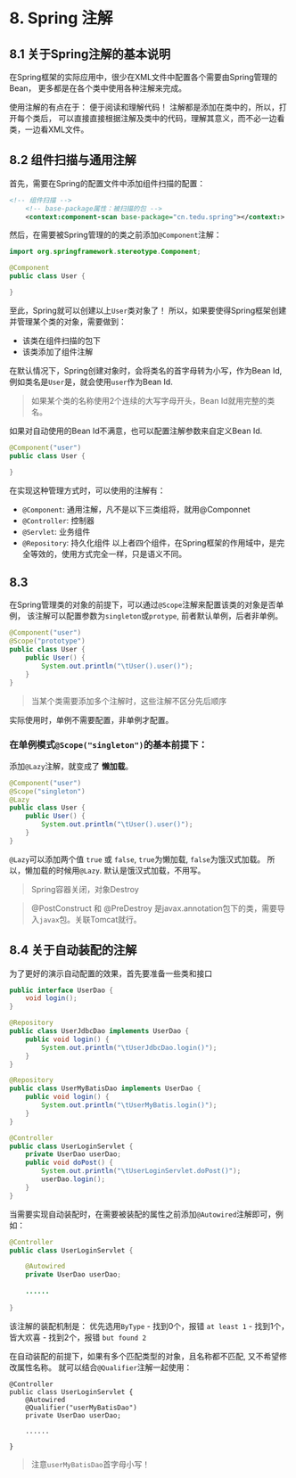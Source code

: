 # 8. Spring 注解
## 8.1 关于Spring注解的基本说明
在Spring框架的实际应用中，很少在XML文件中配置各个需要由Spring管理的Bean，
更多都是在各个类中使用各种注解来完成。

使用注解的有点在于： 便于阅读和理解代码！ 注解都是添加在类中的，所以，打开每个类后，
可以直接直接根据注解及类中的代码，理解其意义，而不必一边看类，一边看XML文件。


## 8.2 组件扫描与通用注解
首先，需要在Spring的配置文件中添加组件扫描的配置：
``` xml
<!-- 组件扫描 -->
    <!-- base-package属性：被扫描的包 -->
    <context:component-scan base-package="cn.tedu.spring"></context:>
```

然后，在需要被Spring管理的的类之前添加`@Component`注解：
``` java
import org.springframework.stereotype.Component;

@Component
public class User {

}
```

至此，Spring就可以创建以上`User`类对象了！
所以，如果要使得Spring框架创建并管理某个类的对象，需要做到：
- 该类在组件扫描的包下
- 该类添加了组件注解

在默认情况下，Spring创建对象时，会将类名的首字母转为小写，作为Bean Id,
例如类名是`User`是，就会使用`user`作为Bean Id.

>如果某个类的名称使用2个连续的大写字母开头，Bean Id就用完整的类名。

如果对自动使用的Bean Id不满意，也可以配置注解参数来自定义Bean Id.
``` java
@Component("user")
public class User {

}
```
在实现这种管理方式时，可以使用的注解有：
- `@Component`: 通用注解，凡不是以下三类组将，就用@Componnet
- `@Controller`: 控制器
- `@Servlet`: 业务组件
- `@Repository`: 持久化组件
以上者四个组件，在Spring框架的作用域中，是完全等效的，使用方式完全一样，只是语义不同。



## 8.3 
在Spring管理类的对象的前提下，可以通过`@Scope`注解来配置该类的对象是否单例，
该注解可以配置参数为`singleton`或`protype`, 前者默认单例，后者非单例。
``` java
@Component("user")
@Scope("prototype")
public class User {
    public User() {
        System.out.println("\tUser().user()");
    }
}
```

>当某个类需要添加多个注解时，这些注解不区分先后顺序

实际使用时，单例不需要配置，非单例才配置。


### 在单例模式`@Scope("singleton")`的基本前提下：

添加`@Lazy`注解，就变成了 **懒加载**。
``` java
@Component("user")
@Scope("singleton")
@Lazy
public class User {
    public User() {
        System.out.println("\tUser().user()");
    }
}
```
`@Lazy`可以添加两个值 `true` 或 `false`, `true`为懒加载, `false`为饿汉式加载。
所以，懒加载的时候用`@Lazy`. 默认是饿汉式加载，不用写。




>Spring容器关闭，对象Destroy

>@PostConstruct 和 @PreDestroy 是javax.annotation包下的类，需要导入`javax`包。关联Tomcat就行。

## 8.4 关于自动装配的注解
为了更好的演示自动配置的效果，首先要准备一些类和接口
``` java
public interface UserDao {
    void login();
}
```

``` java
@Repository
public class UserJdbcDao implements UserDao {
    public void login() {
        System.out.println("\tUserJdbcDao.login()");
    }
}
```

``` java
@Repository
public class UserMyBatisDao implements UserDao {
    public void login() {
        System.out.println("\tUserMyBatis.login()");
    }
}
```
``` java
@Controller
public class UserLoginServlet {
    private UserDao userDao;
    public void doPost() {
        System.out.println("\tUserLoginServlet.doPost()");
        userDao.login();
    }
}
```

当需要实现自动装配时，在需要被装配的属性之前添加`@Autowired`注解即可，例如：

``` java
@Controller
public class UserLoginServlet {

    @Autowired
    private UserDao userDao;
    
    ......
    
}
```
该注解的装配机制是：
优先选用`ByType`
    - 找到0个，报错 `at least 1`
    - 找到1个，皆大欢喜
    - 找到2个，报错 `but found 2`

在自动装配的前提下，如果有多个匹配类型的对象，且名称都不匹配, 又不希望修改属性名称。
就可以结合`@Qualifier`注解一起使用：
```
@Controller
public class UserLoginServlet {
    @Autowired
    @Qualifier("userMyBatisDao")
    private UserDao userDao;
    
    ......
    
}
```
>注意`userMyBatisDao`首字母小写！










